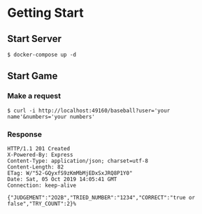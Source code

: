 # Getting Start

## Start Server
```
$ docker-compose up -d
```

## Start Game

### Make a request
```
$ curl -i http://localhost:49160/baseball?user='your name'&numbers='your numbers'
```

### Response 
```
HTTP/1.1 201 Created
X-Powered-By: Express
Content-Type: application/json; charset=utf-8
Content-Length: 82
ETag: W/"52-GQyxfS9zKmMbMjEDxSxJRQ8P1Y0"
Date: Sat, 05 Oct 2019 14:05:41 GMT
Connection: keep-alive

{"JUDGEMENT":"2O2B","TRIED_NUMBER":"1234","CORRECT":"true or false","TRY_COUNT":2}%
```